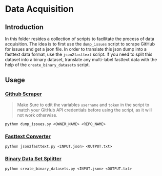 # Data Acquisition

## Introduction
In this folder resides a collection of scripts to facilitate the process of data acquisition. 
The idea is to first use the `dump_issues` script to scrape GitHub for issues and get a json file.
In order to translate this json dump into a fasttext data format, use the `json2fasttext` script. 
If you need to split this dataset into a binary dataset, translate any multi-label fasttext data with the help of the `create_binary_datasets` script.

## Usage

 ### [Github Scraper](dump_issues.py)

 >Make Sure to edit the variables `username` and `token` in the script to match your GitHub API credentials before using the script, as it will not work otherwise.
        
    python dump_issues.py <OWNER_NAME> <REPO_NAME>

### [Fasttext Converter](json2fasttext.py)

    python json2fasttext.py <INPUT.json> <OUTPUT.txt>

        
### [Binary Data Set Splitter](create_binary_datasets.py)

    python create_binary_datasets.py <INPUT.json> <OUTPUT.txt>

